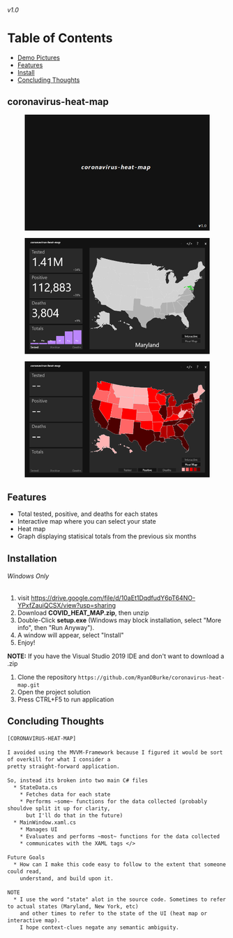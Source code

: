 ###### v1.0

# Table of Contents

* [Demo Pictures](#what)
* [Features](#cool)
* [Install](#install)
* [Concluding Thoughts](#thoughts)

## coronavirus-heat-map <a name="what"></a>
<figure>
  <img src="./coronavirus-heat-map/images/splashScreen.png" alt="demo">
</figure>

<figure>
  <img src="./coronavirus-heat-map/images/demoProgress.png" alt="demo">
</figure>

<figure>
  <img src="./coronavirus-heat-map/images/heatMap.png" alt="demo">
</figure>

## Features <a name="cool"></a>
* Total tested, positive, and deaths for each states
* Interactive map where you can select your state
* Heat map
* Graph displaying statisical totals from the previous six months

## Installation <a name="install"></a>
###### Windows Only
1. visit https://drive.google.com/file/d/10aEt1DqdfudY6pT64NO-YPxfZauiQCSX/view?usp=sharing
2. Download **COVID_HEAT_MAP.zip**, then unzip
3. Double-Click **setup.exe** (Windows may block installation, select "More info", then "Run Anyway").
4. A window will appear, select "Install"
5. Enjoy!

**NOTE:** If you have the Visual Studio 2019 IDE and don't want to download a .zip
1. Clone the repository ```https://github.com/RyanDBurke/coronavirus-heat-map.git```
2. Open the project solution
3. Press CTRL+F5 to run application

## Concluding Thoughts<a name="thoughts"></a>
```
[CORONAVIRUS-HEAT-MAP]

I avoided using the MVVM-Framework because I figured it would be sort of overkill for what I consider a 
pretty straight-forward application.

So, instead its broken into two main C# files
  * StateData.cs
    * Fetches data for each state
    * Performs ~some~ functions for the data collected (probably shouldve split it up for clarity, 
      but I'll do that in the future)
  * MainWindow.xaml.cs
    * Manages UI
    * Evaluates and performs ~most~ functions for the data collected
    * communicates with the XAML tags </>

Future Goals
  * How can I make this code easy to follow to the extent that someone could read, 
    understand, and build upon it.

NOTE
  * I use the word "state" alot in the source code. Sometimes to refer to actual states (Maryland, New York, etc) 
    and other times to refer to the state of the UI (heat map or interactive map). 
    I hope context-clues negate any semantic ambiguity.
```
